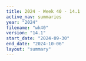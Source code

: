 ```yaml
---
title: 2024 - Week 40 - 14.1
active_nav: summaries
year: "2024"
filename: "wk40"
version: "14.1"
start_date: "2024-09-30"
end_date: "2024-10-06"
layout: "summary"
---
```

